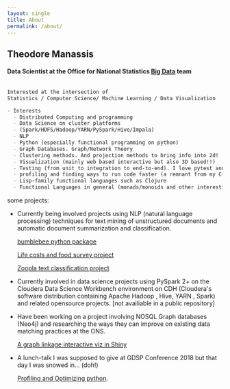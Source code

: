 ```yaml
---
layout: single
title: About
permalink: /about/
---
```


## Theodore Manassis 
#### Data Scientist at the Office for National Statistics [Big Data](https://onsbigdata.github.io/) team  



```markdown

Interested at the intersection of 
Statistics / Computer Science/ Machine Learning / Data Visualization

- Interests
  - Distributed Computing and programming
  - Data Science on cluster platforms 
  - (Spark/HDFS/Hadoop/YARN/PySpark/Hive/Impala)
  - NLP 
  - Python (especially functional programming on python)
  - Graph Databases. Graph/Network Theory
  - Clustering methods. And projection methods to bring info into 2d!
  - Visualization (mainly web based interactive but also 3D based!!)
  - Testing (from unit to integration to end-to-end). I love pytest and its plugins
  - profiling and finding ways to run code faster (a remnant from my C++ days!)
  - Lisp-family functional languages such as Clojure
  - Functional Languages in general (monads/monoids and other interesting topics)

```

some projects:


- Currently being involved projects using NLP (natural language processing) 
  techniques for text mining of unstructured documents and automatic document summarization and classification.
  
  [bumblebee python package](https://github.com/mamonu/bumblebee)
  
  [Life costs and food survey project](https://github.com/ONSBigData/LCF-project)
  
  [Zoopla text classification project](https://github.com/ONSBigData/housing_clf)
  

- Currently involved in data science projects using PySpark 2+ on the Cloudera Data Science Workbench 
  environment on CDH (Cloudera's software distribution containing Apache Hadoop , Hive, YARN , Spark) 
  and related opensource projects.
  [not availiable in a public repository]
  
- Have been working on a project involving NOSQL Graph databases (Neo4j) and researching the ways
  they can improve on existing data matching practices at the ONS.
  
  [A graph linkage interactive viz in Shiny](https://mamonu.shinyapps.io/GraphRecordLinkage/)

- A lunch-talk I was supposed to give at GDSP Conference 2018 but that day I was snowed in... (doh!)

  [Profiling and Optimizing python](https://github.com/mamonu/ProfilingOptimizingPy). 
   
